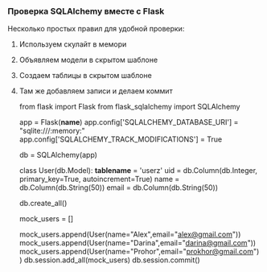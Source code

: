 ### Проверка SQLAlchemy вместе с Flask

Несколько простых правил для удобной проверки:

1. Используем скулайт в мемори
2. Объявляем модели в скрытом шаблоне
3. Создаем таблицы в скрытом шаблоне
4. Там же добавляем записи и делаем коммит
    
    
    from flask import Flask
    from flask_sqlalchemy import SQLAlchemy
    
    app = Flask(__name__)
    app.config['SQLALCHEMY_DATABASE_URI'] = "sqlite:///:memory:"
    app.config['SQLALCHEMY_TRACK_MODIFICATIONS'] = True
    
    db = SQLAlchemy(app)
    
    class User(db.Model):
        __tablename__ = 'userz'
        uid = db.Column(db.Integer, primary_key=True, autoincrement=True)
        name = db.Column(db.String(50))
        email = db.Column(db.String(50))
    
    db.create_all()
    
    mock_users = []
    
    mock_users.append(User(name="Alex",email="alex@gmail.com"))
    mock_users.append(User(name="Darina",email="darina@gmail.com"))
    mock_users.append(User(name="Prohor",email="prokhor@gmail.com"))
    db.session.add_all(mock_users)
    db.session.commit() 

